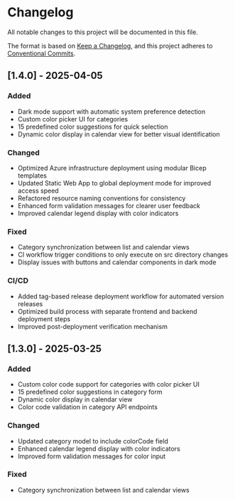 # Changelog

All notable changes to this project will be documented in this file.

The format is based on [Keep a Changelog](https://keepachangelog.com/en/1.0.0/),
and this project adheres to [Conventional Commits](https://www.conventionalcommits.org/).

## [1.4.0] - 2025-04-05
### Added
- Dark mode support with automatic system preference detection
- Custom color picker UI for categories
- 15 predefined color suggestions for quick selection
- Dynamic color display in calendar view for better visual identification

### Changed
- Optimized Azure infrastructure deployment using modular Bicep templates
- Updated Static Web App to global deployment mode for improved access speed
- Refactored resource naming conventions for consistency
- Enhanced form validation messages for clearer user feedback
- Improved calendar legend display with color indicators

### Fixed
- Category synchronization between list and calendar views
- CI workflow trigger conditions to only execute on src directory changes
- Display issues with buttons and calendar components in dark mode

### CI/CD
- Added tag-based release deployment workflow for automated version releases
- Optimized build process with separate frontend and backend deployment steps
- Improved post-deployment verification mechanism

## [1.3.0] - 2025-03-25
### Added
- Custom color code support for categories with color picker UI
- 15 predefined color suggestions in category form
- Dynamic color display in calendar view
- Color code validation in category API endpoints

### Changed
- Updated category model to include colorCode field
- Enhanced calendar legend display with color indicators
- Improved form validation messages for color input

### Fixed
- Category synchronization between list and calendar views
